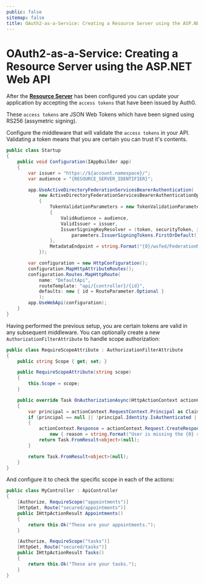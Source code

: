 ```yaml
---
public: false
sitemap: false
title: OAuth2-as-a-Service: Creating a Resource Server using the ASP.NET Web API
---
```


# OAuth2-as-a-Service: Creating a Resource Server using the ASP.NET Web API

After the [**Resource Server**](/oauth2-as-a-service/resource-servers) has been configured you can update your application by accepting the `access tokens` that have been issued by Auth0.

These `access tokens` are JSON Web Tokens which have been signed using RS256 (assymetric signing).

Configure the middleware that will validate the `access tokens` in your API. Validating a token means that you are certain you can trust it's contents.

```cs
public class Startup
{
    public void Configuration(IAppBuilder app)
    {
        var issuer = "https://${account.namespace}/";
        var audience = "{RESOURCE_SERVER_IDENTIFIER}";

        app.UseActiveDirectoryFederationServicesBearerAuthentication(
            new ActiveDirectoryFederationServicesBearerAuthenticationOptions
            {
                TokenValidationParameters = new TokenValidationParameters
                {
                    ValidAudience = audience,
                    ValidIssuer = issuer,
                    IssuerSigningKeyResolver = (token, securityToken, identifier, parameters) =>
                        parameters.IssuerSigningTokens.FirstOrDefault().SecurityKeys.FirstOrDefault()
                },
                MetadataEndpoint = string.Format("{0}/wsfed/FederationMetadata/2007-06/FederationMetadata.xml", issuer.TrimEnd('/'))
            });

        var configuration = new HttpConfiguration();
        configuration.MapHttpAttributeRoutes();
        configuration.Routes.MapHttpRoute(
            name: "DefaultApi",
            routeTemplate: "api/{controller}/{id}",
            defaults: new { id = RouteParameter.Optional }
            );
        app.UseWebApi(configuration);
    }
}
```

Having performed the previous setup, you are certain tokens are valid in any subsequent middleware. You can optionally create a new `AuthorizationFilterAttribute` to handle scope authorization:

```cs
public class RequireScopeAttribute : AuthorizationFilterAttribute
{
    public string Scope { get; set; }

    public RequireScopeAttribute(string scope)
    {
        this.Scope = scope;
    }

    public override Task OnAuthorizationAsync(HttpActionContext actionContext, System.Threading.CancellationToken cancellationToken)
    {
        var principal = actionContext.RequestContext.Principal as ClaimsPrincipal;
        if (principal == null || !principal.Identity.IsAuthenticated || !principal.HasClaim("scopes", Scope))
        {
            actionContext.Response = actionContext.Request.CreateResponse(HttpStatusCode.Unauthorized,
                new { reason = string.Format("User is missing the {0} scope.", Scope) });
            return Task.FromResult<object>(null);
        }

        return Task.FromResult<object>(null);
    }
}
```

And configure it to check the specific scope in each of the actions:

```cs
public class MyController : ApiController
{
    [Authorize, RequireScope("appointments")]
    [HttpGet, Route("secured/appointments")]
    public IHttpActionResult Appointments()
    {
        return this.Ok("These are your appointments.");
    }

    [Authorize, RequireScope("tasks")]
    [HttpGet, Route("secured/tasks")]
    public IHttpActionResult Tasks()
    {
        return this.Ok("These are your tasks.");
    }
}
```
